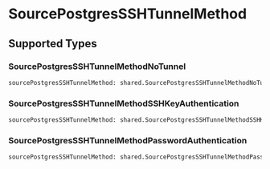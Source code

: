 # SourcePostgresSSHTunnelMethod


## Supported Types

### SourcePostgresSSHTunnelMethodNoTunnel

```python
sourcePostgresSSHTunnelMethod: shared.SourcePostgresSSHTunnelMethodNoTunnel = /* values here */
```

### SourcePostgresSSHTunnelMethodSSHKeyAuthentication

```python
sourcePostgresSSHTunnelMethod: shared.SourcePostgresSSHTunnelMethodSSHKeyAuthentication = /* values here */
```

### SourcePostgresSSHTunnelMethodPasswordAuthentication

```python
sourcePostgresSSHTunnelMethod: shared.SourcePostgresSSHTunnelMethodPasswordAuthentication = /* values here */
```

